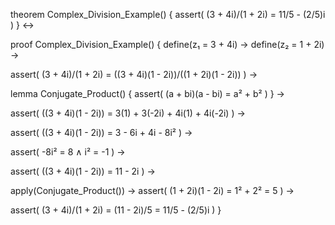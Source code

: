 theorem Complex_Division_Example() {
  assert(
    (3 + 4i)/(1 + 2i) = 11/5 - (2/5)i
  )
} ↔

proof Complex_Division_Example() {
  define(z₁ = 3 + 4i) →
  define(z₂ = 1 + 2i) →
  
  assert(
    (3 + 4i)/(1 + 2i) = ((3 + 4i)(1 - 2i))/((1 + 2i)(1 - 2i))
  ) →
  
  lemma Conjugate_Product() {
    assert(
      (a + bi)(a - bi) = a² + b²
    )
  } →
  
  assert(
    ((3 + 4i)(1 - 2i)) = 3(1) + 3(-2i) + 4i(1) + 4i(-2i)
  ) →
  
  assert(
    ((3 + 4i)(1 - 2i)) = 3 - 6i + 4i - 8i²
  ) →
  
  assert(
    -8i² = 8 ∧ i² = -1
  ) →
  
  assert(
    ((3 + 4i)(1 - 2i)) = 11 - 2i
  ) →
  
  apply(Conjugate_Product()) →
  assert(
    (1 + 2i)(1 - 2i) = 1² + 2² = 5
  ) →
  
  assert(
    (3 + 4i)/(1 + 2i) = (11 - 2i)/5 = 11/5 - (2/5)i
  )
}